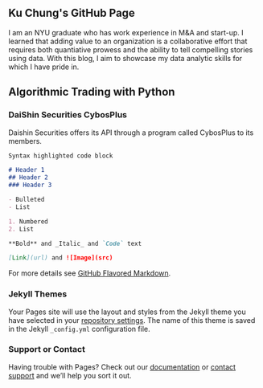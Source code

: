 ## Ku Chung's GitHub Page

I am an NYU graduate who has work experience in M&A and start-up. I learned that adding value to an organization is a collaborative effort that requires both quantiative prowess and the ability to tell compelling stories using data. With this blog, I aim to showcase my data analytic skills for which I have pride in.

## Algorithmic Trading with Python

### DaiShin Securities CybosPlus

Daishin Securities offers its API through a program called CybosPlus to its members.

```markdown
Syntax highlighted code block

# Header 1
## Header 2
### Header 3

- Bulleted
- List

1. Numbered
2. List

**Bold** and _Italic_ and `Code` text

[Link](url) and ![Image](src)
```

For more details see [GitHub Flavored Markdown](https://guides.github.com/features/mastering-markdown/).

### Jekyll Themes

Your Pages site will use the layout and styles from the Jekyll theme you have selected in your [repository settings](https://github.com/ku0107/kusangchung/settings). The name of this theme is saved in the Jekyll `_config.yml` configuration file.

### Support or Contact

Having trouble with Pages? Check out our [documentation](https://help.github.com/categories/github-pages-basics/) or [contact support](https://github.com/contact) and we’ll help you sort it out.
